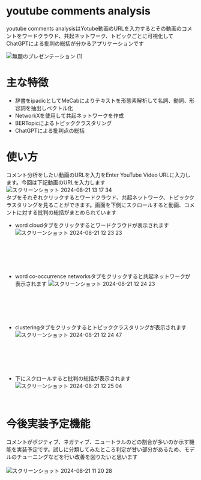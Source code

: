 # youtube comments analysis
youtube comments analysisはYotube動画のURLを入力するとその動画のコメントをワードクラウド、共起ネットワーク、トピックごとに可視化してChatGPTによる批判の総括が分かるアプリケーションです

![無題のプレゼンテーション (1)](https://github.com/user-attachments/assets/11efd55f-3232-4f08-8a21-7120d82fa105)

# 主な特徴
* 辞書をipadicとしてMeCabによりテキストを形態素解析して名詞、動詞、形容詞を抽出しベクトル化
* NetworkXを使用して共起ネットワークを作成
* BERTopicによるトピッククラスタリング
* ChatGPTによる批判点の総括

# 使い方
コメント分析をしたい動画のURLを入力をEnter YouTube Video URLに入力します。今回は下記動画のURLを入力します
<br>
![スクリーンショット 2024-08-21 13 17 34](https://github.com/user-attachments/assets/c4251bbc-a099-4bd5-b14b-bc44dce319d8)
<br>
タブをそれぞれクリックするとワードクラウド、共起ネットワーク、トピッククラスタリングを見ることができます。画面を下側にスクロールすると動画、コメントに対する批判の総括がまとめられています

* word cloudタブをクリックするとワードクラウドが表示されます
![スクリーンショット 2024-08-21 12 23 23](https://github.com/user-attachments/assets/5dfcdc3b-986c-45ac-8011-5c25a9346078)
<br>
<br>
<br>
<br>

* word co-occurrence networksタブをクリックすると共起ネットワークが表示されます
![スクリーンショット 2024-08-21 12 24 23](https://github.com/user-attachments/assets/a5d1e40a-76b9-4c34-855d-8137734cf439)
<br>
<br>
<br>
<br>

* clusteringタブをクリックするとトピッククラスタリングが表示されます
![スクリーンショット 2024-08-21 12 24 47](https://github.com/user-attachments/assets/ecdba646-0082-4e30-96d8-a183998ef157)
<br>
<br>
<br>
<br>

* 下にスクロールすると批判の総括が表示されます
![スクリーンショット 2024-08-21 12 25 04](https://github.com/user-attachments/assets/8149b0ba-317f-48af-9244-afd6004066fd)
<br>

# 今後実装予定機能
コメントがポジティブ、ネガティブ、ニュートラルのどの割合が多いのか示す機能を実装予定です。試しに分類してみたところ判定が甘い部分があるため、モデルのチューニングなどを行い改善を図りたいと思います
<br>
<br>
![スクリーンショット 2024-08-21 11 20 28](https://github.com/user-attachments/assets/fb0e4b04-4665-4ee5-b5b7-e2798c3ea3df)
